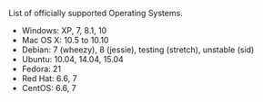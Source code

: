 List of officially supported Operating Systems.

* Windows: XP, 7, 8.1, 10
* Mac OS X: 10.5 to 10.10
* Debian: 7 (wheezy), 8 (jessie), testing (stretch), unstable (sid)
* Ubuntu: 10.04, 14.04, 15.04
* Fedora: 21
* Red Hat: 6.6, 7
* CentOS: 6.6, 7